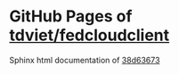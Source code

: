 GitHub Pages of [tdviet/fedcloudclient](https://github.com/tdviet/fedcloudclient.git)
===
Sphinx html documentation of [38d63673](https://github.com/tdviet/fedcloudclient/tree/38d63673459c358d484f7b432cbdc863a4b573db)
